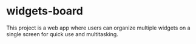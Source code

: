 # widgets-board
This project is a web app where users can organize multiple widgets on a single screen for quick use and multitasking.
